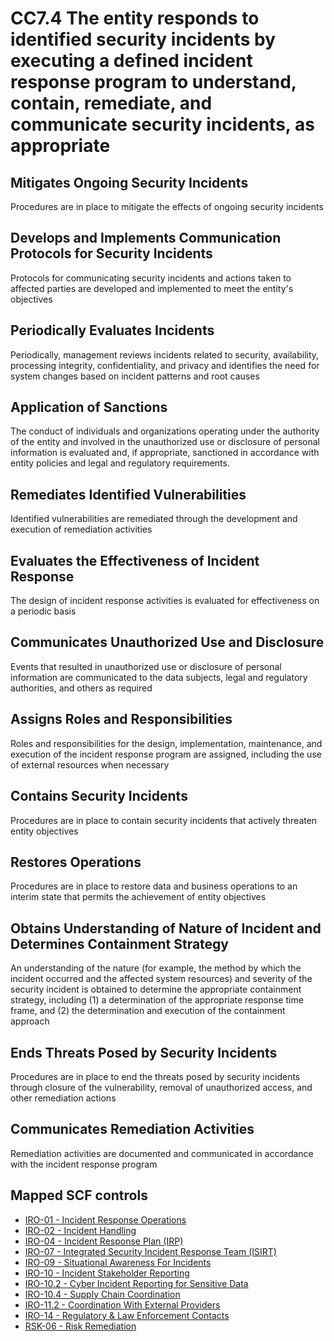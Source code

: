 # CC7.4 The entity responds to identified security incidents by executing a defined incident response program to understand, contain, remediate, and communicate security incidents, as appropriate
## Mitigates Ongoing Security Incidents
Procedures are in place to mitigate the effects of ongoing security incidents
## Develops and Implements Communication Protocols for Security Incidents
Protocols for communicating security incidents and actions taken to affected parties are developed and implemented to meet the entity's objectives
## Periodically Evaluates Incidents
Periodically, management reviews incidents related to security, availability, processing integrity, confidentiality, and privacy and identifies the need for system changes based on incident patterns and root causes
## Application of Sanctions
The conduct of individuals and organizations operating under the authority of the entity and involved in the unauthorized use or disclosure of personal information is evaluated and, if appropriate, sanctioned in accordance with entity policies and legal and regulatory requirements.
## Remediates Identified Vulnerabilities
Identified vulnerabilities are remediated through the development and execution of remediation activities
## Evaluates the Effectiveness of Incident Response
The design of incident response activities is evaluated for effectiveness on a periodic basis
## Communicates Unauthorized Use and Disclosure
Events that resulted in unauthorized use or disclosure of personal information are communicated to the data subjects, legal and regulatory authorities, and others as required
## Assigns Roles and Responsibilities
Roles and responsibilities for the design, implementation, maintenance, and execution of the incident response program are assigned, including the use of external resources when necessary
## Contains Security Incidents
Procedures are in place to contain security incidents that actively threaten entity objectives
## Restores Operations
Procedures are in place to restore data and business operations to an interim state that permits the achievement of entity objectives
## Obtains Understanding of Nature of Incident and Determines Containment Strategy
An understanding of the nature (for example, the method by which the incident occurred and the affected system resources) and severity of the security incident is obtained to determine the appropriate containment strategy, including (1) a determination of the appropriate response time frame, and (2) the determination and execution of the containment approach
## Ends Threats Posed by Security Incidents
Procedures are in place to end the threats posed by security incidents through closure of the vulnerability, removal of unauthorized access, and other remediation actions
## Communicates Remediation Activities
Remediation activities are documented and communicated in accordance with the incident response program
## Mapped SCF controls
- [IRO-01 - Incident Response Operations](../scf/iro-01-incidentresponseoperations.md)
- [IRO-02 - Incident Handling](../scf/iro-02-incidenthandling.md)
- [IRO-04 - Incident Response Plan (IRP)](../scf/iro-04-incidentresponseplan(irp).md)
- [IRO-07 - Integrated Security Incident Response Team (ISIRT)](../scf/iro-07-integratedsecurityincidentresponseteam(isirt).md)
- [IRO-09 - Situational Awareness For Incidents](../scf/iro-09-situationalawarenessforincidents.md)
- [IRO-10 - Incident Stakeholder Reporting](../scf/iro-10-incidentstakeholderreporting.md)
- [IRO-10.2 - Cyber Incident Reporting for Sensitive Data](../scf/iro-102-cyberincidentreportingforsensitivedata.md)
- [IRO-10.4 - Supply Chain Coordination](../scf/iro-104-supplychaincoordination.md)
- [IRO-11.2 - Coordination With External Providers](../scf/iro-112-coordinationwithexternalproviders.md)
- [IRO-14 - Regulatory & Law Enforcement Contacts](../scf/iro-14-regulatory&lawenforcementcontacts.md)
- [RSK-06 - Risk Remediation](../scf/rsk-06-riskremediation.md)
